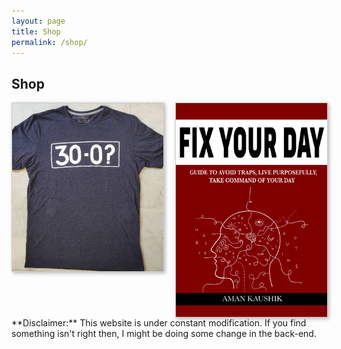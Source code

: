 ```yaml
---
layout: page
title: Shop
permalink: /shop/
---
```


## Shop


<title>Example</title>
<style>
.grid { 
  display: grid;
  grid-template-columns: repeat(auto-fill, minmax(200px, 1fr));
  grid-gap: 20px;
  align-items: stretch;
  }
.grid img {
  border: 1px solid #ccc;
  box-shadow: 2px 2px 6px 0px  rgba(0,0,0,0.3);
  max-width: 100%;
}
</style>
<main class="grid">
<a href="https://pages.razorpay.com/pl_GMRFtUUyqOWDWg/view">
<img src="/assets/images/post_images/unnamed.jpg" alt="Sample photo">
</a>
  <img src="/assets/images/post_images/fix.png" alt="Sample photo">
</main>
**Disclaimer:** This website is under constant modification.
If you find something isn't right then,
I might be doing some change in the back-end.